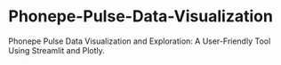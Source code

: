 # Phonepe-Pulse-Data-Visualization
Phonepe Pulse Data Visualization and Exploration: A User-Friendly Tool Using Streamlit and Plotly.

